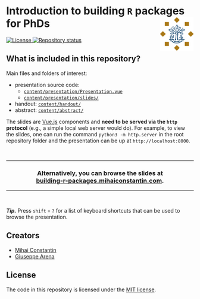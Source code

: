 <h1>
    Introduction to building <code>R</code> packages for PhDs
    &nbsp;
    <img src="content/images/tilburg-university-logo.png" align="right" height="90">
</h1>

<p align="left">
    <a href="https://opensource.org/licenses/MIT"> <img src="https://img.shields.io/badge/license-MIT-yellow.svg" alt="License"> </a>
    <a href="https://www.repostatus.org/#inactive"><img src="https://www.repostatus.org/badges/latest/inactive.svg" alt="Repository status"/></a>
</p>

## What is included in this repository?

Main files and folders of interest:
- presentation source code:
  - [`content/presentation/Presentation.vue`](content/presentation/Presentation.vue)
  - [`content/presentation/slides/`](content/presentation/slides)
- handout: [`content/handout/`](content/handout)
- abstract: [`content/abstract/`](content/abstract)

The slides are [Vue.js](https://vuejs.org) components and **need to be served
via the `http` protocol** (e.g., a simple local web server would do). For
example, to view the slides, one can run the command `python3 -m http.server` in
the root repository folder and the presentation can be up at
`http://localhost:8000`.

<br><hr>
<h3 align="center">
    Alternatively, you can browse the slides at <br>
    <a href="https://building-r-packages.mihaiconstantin.com">building-r-packages.mihaiconstantin.com</a>.
</h3>
<hr><br>

***Tip.*** Press `shift` `+` `?` for a list of keyboard shortcuts that can be
used to browse the presentation.

## Creators

- [Mihai Constantin](https://mihaiconstantin.com)
- [Giuseppe Arena](https://github.com/jupepis)

## License

The code in this repository is licensed under the [MIT
license](https://opensource.org/licenses/MIT).
